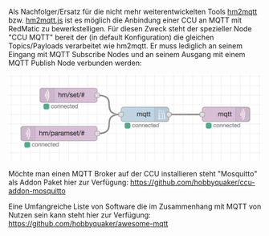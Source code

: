 Als Nachfolger/Ersatz für die nicht mehr weiterentwickelten Tools [hm2mqtt](https://github.com/owagner/hm2mqtt) bzw. [hm2mqtt.js](https://guthub.com/hobbyquaker/hm2mqtt.js) ist es möglich die Anbindung einer CCU an MQTT mit RedMatic zu bewerkstelligen. Für diesen Zweck steht der spezieller Node "CCU MQTT" bereit der (in default Konfiguration) die gleichen Topics/Payloads verarbeitet wie hm2mqtt. Er muss lediglich an seinem Eingang mit MQTT Subscribe Nodes und an seinem Ausgang mit einem MQTT Publish Node verbunden werden:

![](images/mqtt.png)

Möchte man einen MQTT Broker auf der CCU installieren steht "Mosquitto" als Addon Paket hier zur Verfügung: https://github.com/hobbyquaker/ccu-addon-mosquitto

Eine Umfangreiche Liste von Software die im Zusammenhang mit MQTT von Nutzen sein kann steht hier zur Verfügung: https://github.com/hobbyquaker/awesome-mqtt



